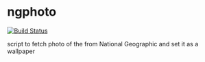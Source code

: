 ngphoto
=======
[![Build Status](https://travis-ci.org/aliismayilov/ngphoto.png)](https://travis-ci.org/aliismayilov/ngphoto)

script to fetch photo of the from National Geographic and set it as a wallpaper
